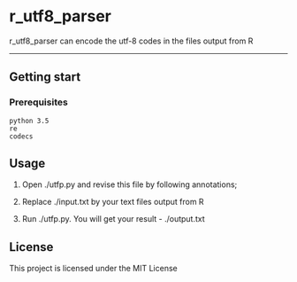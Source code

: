 # r_utf8_parser

r_utf8_parser can encode the utf-8 codes in the files output from R

---

## Getting start

### Prerequisites

```
python 3.5
re
codecs

```

## Usage

1. Open ./utfp.py and revise this file by following annotations;

2. Replace ./input.txt by your text files output from R

3. Run ./utfp.py. You will get your result - ./output.txt



## License

This project is licensed under the MIT License
